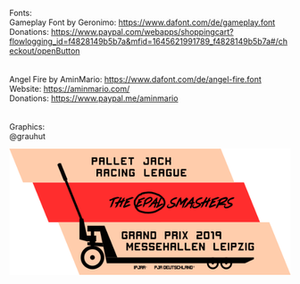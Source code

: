 Fonts: <br />
Gameplay Font by Geronimo: https://www.dafont.com/de/gameplay.font <br />
Donations: https://www.paypal.com/webapps/shoppingcart?flowlogging_id=f4828149b5b7a&mfid=1645621991789_f4828149b5b7a#/checkout/openButton <br />
 <br /> <br />
Angel Fire by AminMario: https://www.dafont.com/de/angel-fire.font <br />
Website: https://aminmario.com/ <br />
Donations: https://www.paypal.me/aminmario <br />
 <br /> <br />
Graphics: <br />
@grauhut <br />

<img src=https://github.com/ChaoticEvilDM/Shirtfoo/blob/main/PalletJackRacingLeague/PRINT.png>

